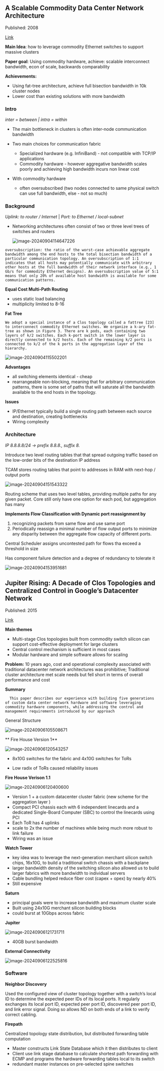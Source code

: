 ## A Scalable Commodity Data Center Network Architecture

Published: 2008

[Link](http://ccr.sigcomm.org/online/files/p63-alfares.pdf)  

**Main Idea**: how to leverage commodity Ethernet switches to support massive clusters 

**Paper goal**: Using commodity hardware, achieve: scalable interconnect bandwidth, econ of scale, backwards comparability

**Achievements:**

* Using fat-tree architecture, achieve full bisection bandwidth in 10k cluster nodes
* Lower cost than existing solutions with more bandwidth

### Intro 

*inter  = between | intra = within* 

* The main bottleneck in clusters is often inter-node communication bandwidth
* Two main choices for communication fabric
  * Specialized hardware (e.g. InfiniBand) - not compatible with TCP/IP applications
  * Commodity hardware - however aggregative bandwidth scales poorly and achieving high bandwidth incurs non linear cost

* With commodity hardware
  * often oversubscribed (two nodes connected to same physical switch can use full bandwidth, else - not so much)

### Background 

*Uplink: to router / Internet*  | *Port: to Ethernet / local-subnet*

* Networking architectures often consist of two or three level trees of switches and routers 

  ![image-20240904114647226](/home/seth/.var/app/io.typora.Typora/config/Typora/typora-user-images/image-20240904114647226.png)

```
oversubscription: the ratio of the worst-case achievable aggregate bandwidth among the end hosts to the total bisection bandwidth of a particular communication topology. An oversubscription of 1:1 indicates that all hosts may potentially communicate with arbitrary other hosts at the full bandwidth of their network interface (e.g., 1 Gb/s for commodity Ethernet designs). An oversubscription value of 5:1 means that only 20% of available host bandwidth is available for some communication patterns.
```

**Equal Cost Multi-Path Routing**

* uses static load balancing
* multiplicity limited to 8-16

**Fat Tree**

```
We adopt a special instance of a Clos topology called a fattree [23] to interconnect commodity Ethernet switches. We organize a k-ary fat-tree as shown in Figure 3. There are k pods, each containing two layers of k/2 switches. Each k-port switch in the lower layer is directly connected to k/2 hosts. Each of the remaining k/2 ports is connected to k/2 of the k ports in the aggregation layer of the hierarchy.
```

![image-20240904115502201](/home/seth/.var/app/io.typora.Typora/config/Typora/typora-user-images/image-20240904115502201.png)

**Advantages** 

* all switching elements identical - cheap 
* rearrangeable non-blocking, meaning that for arbitrary communication patterns, there is some set of paths that will saturate all the bandwidth available to the end hosts in the topology.

**Issues**

* IP/Ethernet typically build a single routing path between each source and destination, creating bottlenecks
* Wiring complexity

### Architecture 

*IP 8.8.8.8/24 -> prefix 8.8.8., suffix 8.*

Introduce two level routing tables that  that spread outgoing traffic based on the low-order bits of the destination IP address

TCAM stores routing tables that point to addresses in RAM with next-hop / output ports 

![image-20240904151543322](/home/seth/.var/app/io.typora.Typora/config/Typora/typora-user-images/image-20240904151543322.png)

Routing scheme that uses two level tables, providing multiple paths for any given packet. Core still only have one option for each pod, but aggregation has many 

**Implements Flow Classification with Dynamic port reassignment by**

1. recognizing packets from same flow and use same port
2. Periodically reassign a minimal number of flow output ports to minimize any disparity between the aggregate flow capacity of different ports.

Central Scheduler assigns uncontested path for flows tha exceed a threshold in size

Has component failure detection and a degree of redundancy to tolerate it 

![image-20240904153951681](/home/seth/.var/app/io.typora.Typora/config/Typora/typora-user-images/image-20240904153951681.png)



## Jupiter Rising: A Decade of Clos Topologies and Centralized Control in Google’s Datacenter Network

Published: 2015

[Link](https://dl.acm.org/doi/pdf/10.1145/2829988.2787508)

**Main themes**

* Multi-stage Clos topologies built from commodity switch silicon can support cost-effective deployment for large clusters
* Central control mechanism is sufficient in most cases
* Modular hardware and simple software allows for scaling 

**Problem:** 10 years ago, cost and operational complexity associated with traditional datacenter network architectures was prohibitive; Traditional cluster architecture met scale needs but fell short in terms of overall performance and cost

**Summary**

```  This paper describes our experience with building five generations of custom data center network hardware and software leveraging commodity hardware components, while addressing the control and management requirements introduced by our approach``` 

General Structure

![image-20240906105508671](/home/seth/.var/app/io.typora.Typora/config/Typora/typora-user-images/image-20240906105508671.png)

** Fire House Version 1**

![image-20240906120543257](/home/seth/.var/app/io.typora.Typora/config/Typora/typora-user-images/image-20240906120543257.png)

*  8x10G switches for the fabric and 4x10G switches for ToRs

* Low radix of ToRs caused reliability issues

**Fire House Verison 1.1**

![image-20240906120400600](/home/seth/.var/app/io.typora.Typora/config/Typora/typora-user-images/image-20240906120400600.png)

* Version 1 + a custom datacenter cluster fabric (new scheme for the aggregation layer )
* Compact PCI chassis each with 6 independent linecards and a dedicated Single-Board Computer (SBC) to control the linecards using PCI
* Each ToR has 4 uplinks
* scale to 2x the number of machines while being much more robust to link failure
* Wiring was an issue

**Watch Tower**

* key idea was to leverage the next-generation merchant silicon switch chips, 16x10G, to build a traditional switch chassis with a backplane
* larger bandwidth density of the switching silicon also allowed us to build larger fabrics with more bandwidth to individual servers
* Cable bundling helped reduce fiber cost (capex + opex) by nearly 40%
* Still expensive

**Saturn** 

* principal goals were to increase bandwidth and maximum cluster scale
* Built using 24x10G merchant silicon building blocks
* could burst at 10Gbps across fabric

**Jupiter** 

![image-20240906121731711](/home/seth/.var/app/io.typora.Typora/config/Typora/typora-user-images/image-20240906121731711.png)



* 40GB burst bandwidth

**External Connectivity**

![image-20240906122525816](/home/seth/.var/app/io.typora.Typora/config/Typora/typora-user-images/image-20240906122525816.png)

### Software

**Neighbor Discovery** 

Used the configured view of cluster topology together with a switch’s local ID to determine the expected peer IDs of its local ports. It regularly exchanges its local port ID, expected peer port ID, discovered peer port ID, and link error signal. Doing so allows ND on both ends of a link to verify correct cabling.

**Firepath**

 Centralized topology state distribution, but distributed forwarding table computation

* Master constructs Link State Database which it then distributes to client
* Client use link stage database to calculate shortest path forwarding with ECMP and programs the hardware forwarding tables local to its switch
* redundant master instances on pre-selected spine switches
